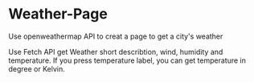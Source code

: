 # Weather-Page
Use  openweathermap API
to creat a page to get a city's weather 

Use Fetch API get Weather short describtion, wind, humidity and temperature. If you press temperature label, you can get temperature in degree or Kelvin.

